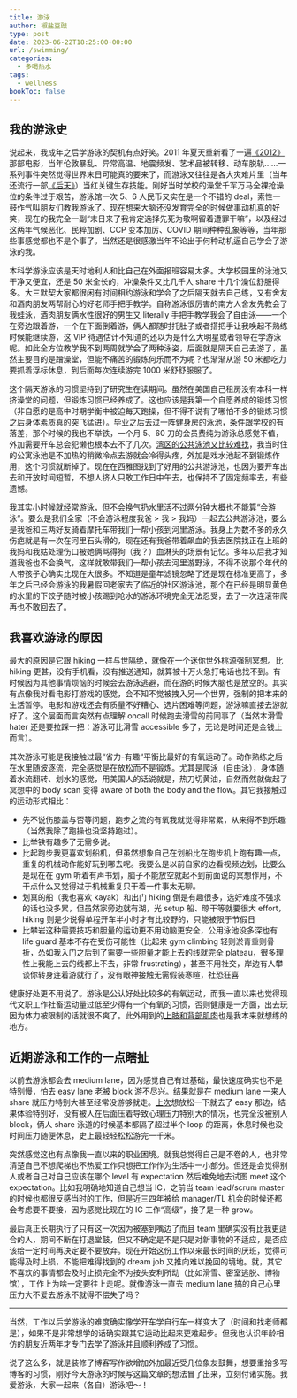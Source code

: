 ```yaml
---
title: 游泳
author: 椒盐豆豉
type: post
date: 2023-06-22T18:25:00+00:00
url: /swimming/
categories:
  - 多喝热水
tags:
  - wellness
bookToc: false
---
```


## 我的游泳史
说起来，我成年之后学游泳的契机有点好笑。2011 年夏天重新看了一遍[《2012》](https://movie.douban.com/subject/3005875/)那部电影，当年伦敦暴乱、异常高温、地震频发、艺术品被转移、动车脱轨……一系列事件突然觉得世界末日可能真的要来了，而游泳又往往是各大灾难片里（当年还流行一部[《后天》](https://movie.douban.com/subject/1308779/)）当红关键生存技能。刚好当时学校的澡堂千军万马全裸抢澡位的条件过于艰苦，游泳馆一次 5、6 人民币又实在是一个不错的 deal，索性一鼓作气叫朋友们教我游泳了。现在想来大脑还没发育完全的时候做事动机真的好笑，现在的我完全一副“末日来了我肯定选择先死为敬啊留着遭罪干嘛”，以及经过这两年气候恶化、民粹加剧、CCP 变本加厉、COVID 期间种种乱象等等，当年那些事感觉都也不是个事了。当然还是很感激当年不论出于何种动机逼自己学会了游泳的我。

<!--more-->

本科学游泳应该是天时地利人和比自己在外面报班容易太多。大学校园里的泳池又干净又便宜，还是 50 米全长的，冲澡条件又比几千人 share 十几个澡位舒服得多。大三默契大家都很闲有时间相约游泳和学会了之后隔天就去自己练，又有舍友和酒肉朋友两帮耐心的好老师手把手教学。自称游泳很厉害的南方人舍友先教会了我蛙泳，酒肉朋友俩水性很好的男生又 literally 手把手教学我会了自由泳——一个在旁边跟着游，一个在下面倒着游，俩人都随时托肚子或者搭把手让我唤起不熟练时候能继续游，这 VIP 待遇估计不知道的还以为是什么大明星或者领导在学游泳呢。如此全方位教学我不到两周就学会了两种泳姿，后面就是隔天自己去游了，虽然主要目的是蹭澡堂，但能不痛苦的锻炼何乐而不为呢？也渐渐从游 50 米都吃力要抓着浮标休息，到后面每次连续游完 1000 米舒舒服服了。

这个隔天游泳的习惯坚持到了研究生在读期间。虽然在美国自己租房没有本科一样挤澡堂的问题，但锻炼习惯已经养成了。这也应该是我第一个自愿养成的锻炼习惯（非自愿的是高中时期学衡中被迫每天跑操，但不得不说有了哪怕不多的锻炼习惯之后身体素质真的突飞猛进）。毕业之后去过一阵健身房的泳池，条件跟学校的有落差，那个时候的我也不举铁，一个月 5、60 刀的会员费纯为游泳总感觉不值，外加需要开车总会犯懒也根本去不了几次。[湾区的公共泳池又比较难找](../bay-area-vs-seattle/#%e7%94%9f%e6%b4%bb%e4%be%bf%e5%88%a9%e6%80%a7--%e8%a5%bf%e9%9b%85%e5%9b%be-1)，我当时住的公寓泳池是不加热的稍微冷点去游就会冷得头疼，外加是戏水池起不到锻炼作用，这个习惯就断掉了。现在在西雅图找到了好用的公共游泳池，也因为要开车出去和开放时间短暂，不想人挤人只敢工作日中午去，也保持不了固定频率去，有些遗憾。

我其实小时候就经常游泳，但不会换气扔水里活不过两分钟大概也不能算“会游泳”。要么是我们全家（不会游泳程度我爸 > 我 > 我妈）一起去公共游泳池，要么是我爸和三两好友骑着摩托车带我们一帮小孩到河里游泳。我身上为数不多的永久伤疤就是有一次在河里石头滑的，现在还有我爸带着飙血的我去医院找正在上班的我妈和我姑处理伤口被她俩骂得狗（我？）血淋头的场景有记忆。多年以后我才知道我爸也不会换气，这样就敢带我们一帮小孩去河里游野泳，不得不说那个年代的人带孩子心确实比现在大很多。不知道是童年滤镜忽略了还是现在标准更高了，多年之后已经会游泳的我暑假回老家去了临近的社区游泳池，那个在已经是明显黄色的水里的下饺子随时被小孩踢到呛水的游泳环境完全无法忍受，去了一次连滚带爬再也不敢回去了。

## 我喜欢游泳的原因
最大的原因是它跟 hiking 一样与世隔绝，就像在一个迷你世外桃源强制冥想。比 hiking 更甚，没有手机看，没有推送通知，就算被十万火急打电话也找不到。有时候因为其他事情烦恼的时候会去游泳逃避，而在游的时候大脑也是放空的。其实有点像我对看电影打游戏的感觉，会不知不觉被拽入另一个世界，强制的把本来的生活暂停。电影和游戏还会有质量不好糟心、选片困难等问题，游泳嘛直接去游就好了。这个层面而言突然有点理解 oncall 时候跑去滑雪的前同事了（当然本滑雪 hater 还是要拉踩一把：游泳可比滑雪 accessible 多了，无论是时间还是金钱上而言）。

其次游泳可能是我接触过最“省力-有趣“平衡比最好的有氧运动了。动作熟练之后在水里随波逐流，完全感觉是在放松而不是锻炼。尤其是爬泳（自由泳），身体随着水流翻转、划水的感觉，用美国人的话说就是，热刀切黄油，自然而然就做起了冥想中的 body scan 变得 aware of both the body and the flow。其它我接触过的运动形式相比：
- 先不说伤膝盖与否等问题，跑步之流的有氧我就觉得非常累，从来得不到乐趣（当然我除了跑操也没坚持跑过）。
- 比举铁有趣多了无需多说。
- 比起跑步我更喜欢划船机，但虽然想象自己在划船比在跑步机上跑有趣一点，重复的机械动作能好玩到哪去呢。我要么是以前自家的边看视频边划，比要么是现在在 gym 听着有声书划，脑子不能放空就起不到前面说的冥想作用，不干点什么又觉得过于机械重复只干着一件事太无聊。
- 划真的船（我也喜欢 kayak）和出门 hiking 倒是有趣很多，选好难度不强求的话也没多累，但虽然家旁边就有湖，光 setup 船、晾干等就要很大 effort，hiking 则是少说得单程开车半小时才有比较野的，只能被限于节假日
- 比攀岩这种需要技巧和胆量的运动更不用动脑更安全，公用泳池没多深也有 life guard 基本不存在受伤可能性（比起来 gym climbing 轻则淤青重则骨折，怂如我入门之后到了需要一些胆量才能上去的线就完全 plateau，很多理性上我能上去的线都上不去，非常 frustrating），甚至不用社交，岸边有人攀谈你转身连着游就行了，没有眼神接触无需假装寒暄，社恐狂喜

健康好处更不用说了。游泳是公认好处比较多的有氧运动，而我一直以来也觉得现代文职工作社畜运动量过低至少得有一个有氧的习惯，否则健康是一方面，出去玩因为体力被限制的话就很不爽了。此外用到的[上肢和背部肌肉](https://www.swimmingworldmagazine.com/news/a-look-at-swimmer-muscles-by-stroke/)也是我本来就想练的地方。

## 近期游泳和工作的一点瞎扯
以前去游泳都会去 medium lane，因为感觉自己有过基础，最快速度确实也不是特别慢，怕去 easy lane 老被 block 游不尽兴。结果就是在 medium lane 一来人 share 就压力特别大甚至经常没游够就走。[上次](https://douchi.space/@mtfront/110340825693769633)想放松一下就去了 easy 那边，结果体验特别好，没有被人在后面压着导致心理压力特别大的情况，也完全没被别人 block，俩人 share 泳道的时候基本都隔了超过半个 loop 的距离，休息时候也没时间压力随便休息，史上最轻轻松松游完一千米。

突然感觉这也有点像我一直以来的职业困境。就我总觉得自己是不卷的人，也非常清楚自己不想爬梯也不热爱工作只想把工作作为生活中一小部分。但还是会觉得别人或者自己对自己应该在哪个 level 有 expectation 然后难免地去试图 meet 这个 expectation。比如我明确地知道自己想当 IC，之前当 team lead/scrum master 的时候也都很反感当时的工作，但是近三四年被给 manager/TL 机会的时候还都会考虑要不要接，因为感觉比现在的 IC 工作“高级”，接了是一种 grow。

最后真正长期执行了只有这一次因为被塞到嘴边了而且 team 里确实没有比我更适合的人，期间不断在打退堂鼓，但又不确定是不是只是对新事物的不适应，是否应该给一定时间再决定要不要放弃。现在开始这份工作以来最长时间的厌班，觉得可能得及时止损，不能把难得找到的 dream job 又推向难以挽回的境地。就，其它不喜欢的事情都会及时止损完全不为按头安利所动（比如滑雪、密室逃脱、博物馆），工作上为啥一定要往上走呢。就像游泳一直去 medium lane 搞的自己心里压力大不爱去游泳不就得不偿失了吗？

---

当然，工作以后学游泳的难度确实像学开车学自行车一样变大了（时间和找老师都是），如果不是非常想学的话确实跟其它运动比起来更难起步。但我也认识年龄相仿的朋友近两年才专门去学了游泳并且顺利养成了习惯。

说了这么多，就是装修了博客写作欲增加外加最近受几位象友鼓舞，想要重拾多写博客的习惯，刚好今天游泳的时候写这篇文章的想法冒了出来，立刻付诸实施。我爱游泳，大家一起来（各自）游泳吧～！

